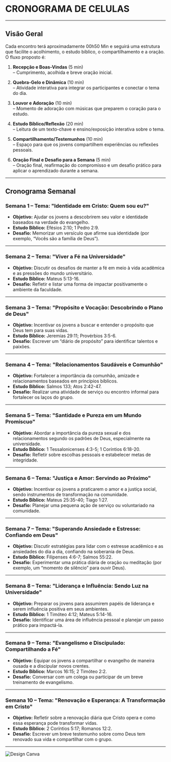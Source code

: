 # CRONOGRAMA DE CELULAS

---

## Visão Geral

Cada encontro terá aproximadamente 00h50 Min e seguirá uma estrutura que facilite o acolhimento, o estudo bíblico, o compartilhamento e a oração. O fluxo proposto é:

1. **Recepção e Boas-Vindas** (5 min)  
    – Cumprimento, acolhida e breve oração inicial.
    
2. **Quebra-Gelo e Dinâmica** (10 min)  
    – Atividade interativa para integrar os participantes e conectar o tema do dia.
    
3. **Louvor e Adoração** (10 min)  
    – Momento de adoração com músicas que preparem o coração para o estudo.
    
4. **Estudo Bíblico/Reflexão** (20 min)  
    – Leitura de um texto-chave e ensino/exposição interativa sobre o tema.
    
5. **Compartilhamento/Testemunhos** (10 min)  
    – Espaço para que os jovens compartilhem experiências ou reflexões pessoais.
    
6. **Oração Final e Desafio para a Semana** (5 min)  
    – Oração final, reafirmação do compromisso e um desafio prático para aplicar o aprendizado durante a semana.
    

---

## Cronograma Semanal

### **Semana 1 – Tema: "Identidade em Cristo: Quem sou eu?"**

- **Objetivo:** Ajudar os jovens a descobrirem seu valor e identidade baseados na verdade do evangelho.
- **Estudo Bíblico:** Efésios 2:10; 1 Pedro 2:9.
- **Desafio:** Memorizar um versículo que afirme sua identidade (por exemplo, “Vocês são a família de Deus”).

---

### **Semana 2 – Tema: "Viver a Fé na Universidade"**

- **Objetivo:** Discutir os desafios de manter a fé em meio à vida acadêmica e as pressões do mundo universitário.
- **Estudo Bíblico:** Mateus 5:13-16.
- **Desafio:** Refletir e listar uma forma de impactar positivamente o ambiente da faculdade.

---

### **Semana 3 – Tema: "Propósito e Vocação: Descobrindo o Plano de Deus"**

- **Objetivo:** Incentivar os jovens a buscar e entender o propósito que Deus tem para suas vidas.
- **Estudo Bíblico:** Jeremias 29:11; Provérbios 3:5-6.
- **Desafio:** Escrever um “diário de propósito” para identificar talentos e paixões.

---

### **Semana 4 – Tema: "Relacionamentos Saudáveis e Comunhão"**

- **Objetivo:** Fortalecer a importância da comunhão, amizade e relacionamentos baseados em princípios bíblicos.
- **Estudo Bíblico:** Salmos 133; Atos 2:42-47.
- **Desafio:** Realizar uma atividade de serviço ou encontro informal para fortalecer os laços do grupo.

---

### **Semana 5 – Tema: "Santidade e Pureza em um Mundo Promíscuo"**

- **Objetivo:** Abordar a importância da pureza sexual e dos relacionamentos segundo os padrões de Deus, especialmente na universidade.
- **Estudo Bíblico:** 1 Tessalonicenses 4:3-5; 1 Coríntios 6:18-20.
- **Desafio:** Refletir sobre escolhas pessoais e estabelecer metas de integridade.

---

### **Semana 6 – Tema: "Justiça e Amor: Servindo ao Próximo"**

- **Objetivo:** Incentivar os jovens a praticarem o amor e a justiça social, sendo instrumentos de transformação na comunidade.
- **Estudo Bíblico:** Mateus 25:35-40; Tiago 1:27.
- **Desafio:** Planejar uma pequena ação de serviço ou voluntariado na comunidade.

---

### **Semana 7 – Tema: "Superando Ansiedade e Estresse: Confiando em Deus"**

- **Objetivo:** Discutir estratégias para lidar com o estresse acadêmico e as ansiedades do dia a dia, confiando na soberania de Deus.
- **Estudo Bíblico:** Filipenses 4:6-7; Salmos 55:22.
- **Desafio:** Experimentar uma prática diária de oração ou meditação (por exemplo, um “momento de silêncio” para ouvir Deus).

---

### **Semana 8 – Tema: "Liderança e Influência: Sendo Luz na Universidade"**

- **Objetivo:** Preparar os jovens para assumirem papéis de liderança e serem influência positiva em seus ambientes.
- **Estudo Bíblico:** 1 Timóteo 4:12; Mateus 5:14-16.
- **Desafio:** Identificar uma área de influência pessoal e planejar um passo prático para impactá-la.

---

### **Semana 9 – Tema: "Evangelismo e Discipulado: Compartilhando a Fé"**

- **Objetivo:** Equipar os jovens a compartilhar o evangelho de maneira ousada e a discipular novos crentes.
- **Estudo Bíblico:** Marcos 16:15; 2 Timóteo 2:2.
- **Desafio:** Conversar com um colega ou participar de um breve treinamento de evangelismo.

---

### **Semana 10 – Tema: "Renovação e Esperança: A Transformação em Cristo"**

- **Objetivo:** Refletir sobre a renovação diária que Cristo opera e como essa esperança pode transformar vidas.
- **Estudo Bíblico:** 2 Coríntios 5:17; Romanos 12:2.
- **Desafio:** Escrever um breve testemunho sobre como Deus tem renovado sua vida e compartilhar com o grupo.

---

![Design Canva](https://www.canva.com/design/DAGffm50HZ4/ZRhSNexNzsVvta5SOdFjEw/view)


